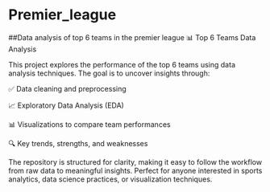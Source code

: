 # Premier_league
##Data analysis of top 6 teams in the premier league
📊 Top 6 Teams Data Analysis

This project explores the performance of the top 6 teams using data analysis techniques. The goal is to uncover insights through:

✅ Data cleaning and preprocessing

📈 Exploratory Data Analysis (EDA)

📊 Visualizations to compare team performances

🔍 Key trends, strengths, and weaknesses

The repository is structured for clarity, making it easy to follow the workflow from raw data to meaningful insights. Perfect for anyone interested in sports analytics, data science practices, or visualization techniques.
